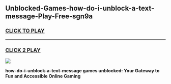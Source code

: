 
## Unblocked-Games-how-do-i-unblock-a-text-message-Play-Free-sgn9a
<h3>
<a href="https://premium76.site?title=how-do-i-unblock-a-text-message&ref=23A">CLICK TO PLAY</a></h3>
<hr>

<h3>
<a href="https://premium76.site?title=how-do-i-unblock-a-text-message&ref=23A">CLICK 2 PLAY</a>
  
</h3>

<a href="https://premium76.site?title=how-do-i-unblock-a-text-message&ref=23A"><img src="https://clearcache.store/games.png"></a>


**how-do-i-unblock-a-text-message games unblocked: Your Gateway to Fun and Accessible Online Gaming**
